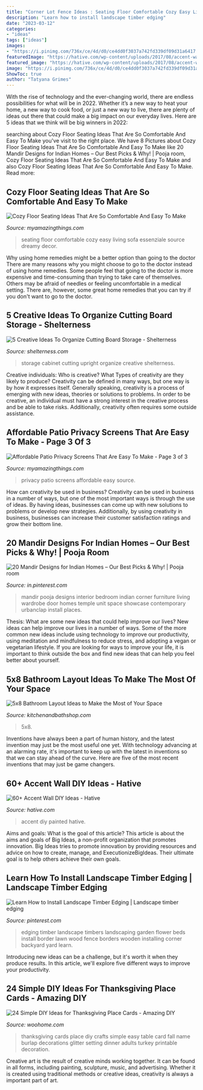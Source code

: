 ```yaml
---
title: "Corner Lot Fence Ideas : Seating Floor Comfortable Cozy Easy Living Sofa Essenziale Source Dreamy Decor"
description: "Learn how to install landscape timber edging"
date: "2023-03-12"
categories:
- "ideas"
tags: ["ideas"]
images:
- "https://i.pinimg.com/736x/ce/4d/d0/ce4dd0f3037a742fd339df09d31a6417.jpg"
featuredImage: "https://hative.com/wp-content/uploads/2017/08/accent-wall-diy/44-accent-wall-diy-ideas.jpg"
featured_image: "https://hative.com/wp-content/uploads/2017/08/accent-wall-diy/44-accent-wall-diy-ideas.jpg"
image: "https://i.pinimg.com/736x/ce/4d/d0/ce4dd0f3037a742fd339df09d31a6417.jpg"
ShowToc: true
author: "Tatyana Grimes"
---
```



With the rise of technology and the ever-changing world, there are endless possibilities for what will be in 2022. Whether it’s a new way to heat your home, a new way to cook food, or just a new way to live, there are plenty of ideas out there that could make a big impact on our everyday lives. Here are 5 ideas that we think will be big winners in 2022: 

	

		
searching about Cozy Floor Seating Ideas That Are So Comfortable And Easy To Make you've visit to the right place. We have 8 Pictures about Cozy Floor Seating Ideas That Are So Comfortable And Easy To Make like 20 Mandir Designs for Indian Homes – Our Best Picks &amp; Why! | Pooja room, Cozy Floor Seating Ideas That Are So Comfortable And Easy To Make and also Cozy Floor Seating Ideas That Are So Comfortable And Easy To Make. Read more:
		
    
## Cozy Floor Seating Ideas That Are So Comfortable And Easy To Make

<img loading=lazy src="https://myamazingthings.com/wp-content/uploads/2017/08/floor-seating-6.jpg" onerror="this.onerror=null;this.src='https://tse1.mm.bing.net/th?id=OIP.tJioElQv9rbHxX6xSPOltwHaLH&amp;pid=15.1';" alt="Cozy Floor Seating Ideas That Are So Comfortable And Easy To Make">

_Source: myamazingthings.com_

>seating floor comfortable cozy easy living sofa essenziale source dreamy decor. 

	

Why using home remedies might be a better option than going to the doctor
There are many reasons why you might choose to go to the doctor instead of using home remedies. Some people feel that going to the doctor is more expensive and time-consuming than trying to take care of themselves. Others may be afraid of needles or feeling uncomfortable in a medical setting. There are, however, some great home remedies that you can try if you don't want to go to the doctor.

    
## 5 Creative Ideas To Organize Cutting Board Storage - Shelterness

<img loading=lazy src="http://i.shelterness.com/upright-storage-in-a-cabinet-500x666.jpg" onerror="this.onerror=null;this.src='https://tse1.mm.bing.net/th?id=OIP.1nkIzO-hkP-0J7WX6uyqwAHaJ3&amp;pid=15.1';" alt="5 Creative Ideas To Organize Cutting Board Storage - Shelterness">

_Source: shelterness.com_

>storage cabinet cutting upright organize creative shelterness. 

	

Creative individuals: Who is creative? What Types of creativity are they likely to produce?
Creativity can be defined in many ways, but one way is by how it expresses itself. Generally speaking, creativity is a process of emerging with new ideas, theories or solutions to problems. In order to be creative, an individual must have a strong interest in the creative process and be able to take risks. Additionally, creativity often requires some outside assistance.

    
## Affordable Patio Privacy Screens That Are Easy To Make - Page 3 Of 3

<img loading=lazy src="http://myamazingthings.com/wp-content/uploads/2017/04/7dc20e33084681f10ac8ccb24c028408.jpg" onerror="this.onerror=null;this.src='https://tse3.mm.bing.net/th?id=OIP.4PvwfuaTnJzhZ015YpovxQHaG3&amp;pid=15.1';" alt="Affordable Patio Privacy Screens That Are Easy To Make - Page 3 of 3">

_Source: myamazingthings.com_

>privacy patio screens affordable easy source. 

	

How can creativity be used in business?
Creativity can be used in business in a number of ways, but one of the most important ways is through the use of ideas. By having ideas, businesses can come up with new solutions to problems or develop new strategies. Additionally, by using creativity in business, businesses can increase their customer satisfaction ratings and grow their bottom line.

    
## 20 Mandir Designs For Indian Homes – Our Best Picks &amp; Why! | Pooja Room

<img loading=lazy src="https://i.pinimg.com/736x/ce/4d/d0/ce4dd0f3037a742fd339df09d31a6417.jpg" onerror="this.onerror=null;this.src='https://tse3.mm.bing.net/th?id=OIP.acEAiPcgmb7bB1XYTA-XGgHaJ8&amp;pid=15.1';" alt="20 Mandir Designs for Indian Homes – Our Best Picks &amp; Why! | Pooja room">

_Source: in.pinterest.com_

>mandir pooja designs interior bedroom indian corner furniture living wardrobe door homes temple unit space showcase contemporary urbanclap install places. 

	

Thesis: What are some new ideas that could help improve our lives?
New ideas can help improve our lives in a number of ways. Some of the more common new ideas include using technology to improve our productivity, using meditation and mindfulness to reduce stress, and adopting a vegan or vegetarian lifestyle. If you are looking for ways to improve your life, it is important to think outside the box and find new ideas that can help you feel better about yourself.

    
## 5x8 Bathroom Layout Ideas To Make The Most Of Your Space

<img loading=lazy src="https://kitchenandbathshop.com/wp-content/uploads/2020/12/5x8-layout-tips-1365x2048.jpg" onerror="this.onerror=null;this.src='https://tse2.mm.bing.net/th?id=OIP.uzM4w3g0GdQyh9FP_OG6rgHaLH&amp;pid=15.1';" alt="5x8 Bathroom Layout Ideas to Make the Most of Your Space">

_Source: kitchenandbathshop.com_

>5x8. 

	

Inventions have always been a part of human history, and the latest invention may just be the most useful one yet. With technology advancing at an alarming rate, it's important to keep up with the latest in inventions so that we can stay ahead of the curve. Here are five of the most recent inventions that may just be game changers.

    
## 60+ Accent Wall DIY Ideas - Hative

<img loading=lazy src="https://hative.com/wp-content/uploads/2017/08/accent-wall-diy/44-accent-wall-diy-ideas.jpg" onerror="this.onerror=null;this.src='https://tse2.mm.bing.net/th?id=OIP.CeGvGeSXXzWBDNvX9wQdrAHaLG&amp;pid=15.1';" alt="60+ Accent Wall DIY Ideas - Hative">

_Source: hative.com_

>accent diy painted hative. 

	

Aims and goals: What is the goal of this article?
This article is about the aims and goals of Big Ideas, a non-profit organization that promotes innovation. Big Ideas tries to promote innovation by providing resources and advice on how to create, manage, and ExecutionizeBigIdeas. Their ultimate goal is to help others achieve their own goals.

    
## Learn How To Install Landscape Timber Edging | Landscape Timber Edging

<img loading=lazy src="https://i.pinimg.com/736x/de/00/46/de0046ec88bf415f144e07db3da56266--landscape-timbers-landscape-timber-edging.jpg" onerror="this.onerror=null;this.src='https://tse2.mm.bing.net/th?id=OIP.ZfEVi1wwB31_NOG2BA76WwHaMW&amp;pid=15.1';" alt="Learn How to Install Landscape Timber Edging | Landscape timber edging">

_Source: pinterest.com_

>edging timber landscape timbers landscaping garden flower beds install border lawn wood fence borders wooden installing corner backyard yard learn. 

	

Introducing new ideas can be a challenge, but it's worth it when they produce results. In this article, we'll explore five different ways to improve your productivity.

    
## 24 Simple DIY Ideas For Thanksgiving Place Cards - Amazing DIY

<img loading=lazy src="http://www.woohome.com/wp-content/uploads/2013/11/DIY-Thanksgiving-Place-Cards-13-2.jpg" onerror="this.onerror=null;this.src='https://tse1.mm.bing.net/th?id=OIP.5d7uEQDX_4VQOaNgG_YOkgHaLH&amp;pid=15.1';" alt="24 Simple DIY Ideas for Thanksgiving Place Cards - Amazing DIY">

_Source: woohome.com_

>thanksgiving cards place diy crafts simple easy table card fall name burlap decorations glitter setting dinner adults turkey printable decoration. 

	

Creative art is the result of creative minds working together. It can be found in all forms, including painting, sculpture, music, and advertising. Whether it is created using traditional methods or creative ideas, creativity is always a important part of art.

